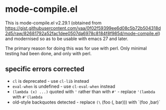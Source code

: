 # mode-compile.el

This is mode-compile.el v2.29.1 (obtained from
https://gist.githubusercontent.com/yaa/0f02f59399ee6d08c5b72b504318d2d5/raw/82681792a52fac1dee0507da6978c8184f8f985d/mode-compile.el)
and modernised so as to be usable with emacs 27 and later.

The primary reason for doing this was for use with perl. Only minimal
testing had been done, and only with perl.

## specific errors corrected

* `cl` is deprecated - use `cl-lib` instead
* `eval-when` is undefined - use `cl-eval-when` instead
* `(lambda (x) ...)` quoted with `'` rather than with `#'` - replace `'(lambda` with `#'(lambda`
* old-style backquotes detected - replace `(\` (foo (, bar))) with \`(foo ,bar)`
